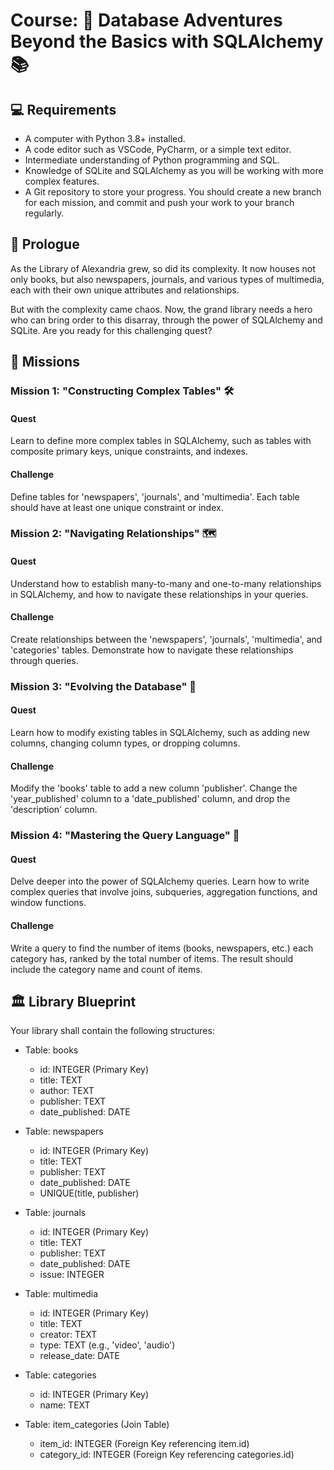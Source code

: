 # Course: 🧭 Database Adventures Beyond the Basics with SQLAlchemy 📚

## 💻 Requirements
- A computer with Python 3.8+ installed.
- A code editor such as VSCode, PyCharm, or a simple text editor.
- Intermediate understanding of Python programming and SQL.
- Knowledge of SQLite and SQLAlchemy as you will be working with more complex features.
- A Git repository to store your progress. You should create a new branch for each mission, and commit and push your work to your branch regularly.

## 📜 Prologue 
As the Library of Alexandria grew, so did its complexity. It now houses not only books, but also newspapers, journals, and various types of multimedia, each with their own unique attributes and relationships. 

But with the complexity came chaos. Now, the grand library needs a hero who can bring order to this disarray, through the power of SQLAlchemy and SQLite. Are you ready for this challenging quest? 

## 🏹 Missions

### Mission 1: "Constructing Complex Tables" 🛠️
#### Quest
Learn to define more complex tables in SQLAlchemy, such as tables with composite primary keys, unique constraints, and indexes.
#### Challenge
Define tables for 'newspapers', 'journals', and 'multimedia'. Each table should have at least one unique constraint or index. 

### Mission 2: "Navigating Relationships" 🗺️
#### Quest
Understand how to establish many-to-many and one-to-many relationships in SQLAlchemy, and how to navigate these relationships in your queries.
#### Challenge
Create relationships between the 'newspapers', 'journals', 'multimedia', and 'categories' tables. Demonstrate how to navigate these relationships through queries.

### Mission 3: "Evolving the Database" 🧬
#### Quest
Learn how to modify existing tables in SQLAlchemy, such as adding new columns, changing column types, or dropping columns.
#### Challenge
Modify the 'books' table to add a new column 'publisher'. Change the 'year_published' column to a 'date_published' column, and drop the 'description' column.

### Mission 4: "Mastering the Query Language" 🧙
#### Quest
Delve deeper into the power of SQLAlchemy queries. Learn how to write complex queries that involve joins, subqueries, aggregation functions, and window functions.
#### Challenge
Write a query to find the number of items (books, newspapers, etc.) each category has, ranked by the total number of items. The result should include the category name and count of items.

## 🏛️ Library Blueprint

Your library shall contain the following structures:

- Table: books
  - id: INTEGER (Primary Key)
  - title: TEXT
  - author: TEXT
  - publisher: TEXT
  - date_published: DATE

- Table: newspapers
  - id: INTEGER (Primary Key)
  - title: TEXT
  - publisher: TEXT
  - date_published: DATE
  - UNIQUE(title, publisher)

- Table: journals
  - id: INTEGER (Primary Key)
  - title: TEXT
  - publisher: TEXT
  - date_published: DATE
  - issue: INTEGER

- Table: multimedia
  - id: INTEGER (Primary Key)
  - title: TEXT
  - creator: TEXT
  - type: TEXT (e.g., 'video', 'audio')
  - release_date: DATE

- Table: categories
  - id: INTEGER (Primary Key)
  - name: TEXT

- Table: item_categories (Join Table)
  - item_id: INTEGER (Foreign Key referencing item.id)
  - category_id: INTEGER (Foreign Key referencing categories.id)
